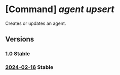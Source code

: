# [Command] _agent upsert_

Creates or updates an agent.

## Versions

### [1.0](/Resources/fllm-plane/L2luc3RhbmNlcy97fS9wcm92aWRlcnMvZm91bmRhdGlvbmFsbG0uYWdlbnQvYWdlbnRzL3t9/1.0.xml) **Stable**

<!-- fllm-plane /instances/{}/providers/foundationallm.agent/agents/{} 1.0 -->

### [2024-02-16](/Resources/fllm-plane/L2luc3RhbmNlcy97fS9wcm92aWRlcnMvZm91bmRhdGlvbmFsbG0uYWdlbnQvYWdlbnRzL3t9/2024-02-16.xml) **Stable**

<!-- fllm-plane /instances/{}/providers/foundationallm.agent/agents/{} 2024-02-16 -->
